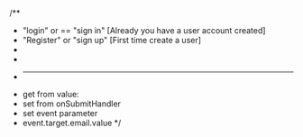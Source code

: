 
/**
 * "login" or == "sign in" [Already you have a user account created]
 * "Register" or "sign up" [First time create a user]
 * 
 * 
 * --------------------------------------
 *  get from value:
 *  set from onSubmitHandler
 *  set event parameter
 *  event.target.email.value
 */